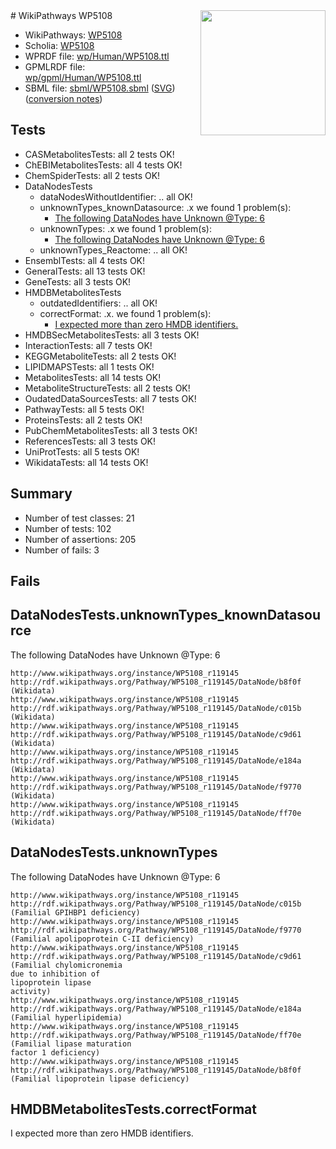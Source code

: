 <img style="float: right; width: 200px" src="../logo.png" />
# WikiPathways WP5108

* WikiPathways: [WP5108](https://identifiers.org/wikipathways:WP5108)
* Scholia: [WP5108](https://scholia.toolforge.org/wikipathways/WP5108)
* WPRDF file: [wp/Human/WP5108.ttl](../wp/Human/WP5108.ttl)
* GPMLRDF file: [wp/gpml/Human/WP5108.ttl](../wp/gpml/Human/WP5108.ttl)
* SBML file: [sbml/WP5108.sbml](../sbml/WP5108.sbml) ([SVG](../sbml/WP5108.svg)) ([conversion notes](../sbml/WP5108.txt))

## Tests
* CASMetabolitesTests: all 2 tests OK!
* ChEBIMetabolitesTests: all 4 tests OK!
* ChemSpiderTests: all 2 tests OK!
* DataNodesTests
    * dataNodesWithoutIdentifier: .. all OK!
    * unknownTypes_knownDatasource: .x we found 1 problem(s):
        * [The following DataNodes have Unknown @Type: 6](#904516db)
    * unknownTypes: .x we found 1 problem(s):
        * [The following DataNodes have Unknown @Type: 6](#839973e4)
    * unknownTypes_Reactome: .. all OK!
* EnsemblTests: all 4 tests OK!
* GeneralTests: all 13 tests OK!
* GeneTests: all 3 tests OK!
* HMDBMetabolitesTests
    * outdatedIdentifiers: .. all OK!
    * correctFormat: .x. we found 1 problem(s):
        * [I expected more than zero HMDB identifiers.](#ad154c1e)
* HMDBSecMetabolitesTests: all 3 tests OK!
* InteractionTests: all 7 tests OK!
* KEGGMetaboliteTests: all 2 tests OK!
* LIPIDMAPSTests: all 1 tests OK!
* MetabolitesTests: all 14 tests OK!
* MetaboliteStructureTests: all 2 tests OK!
* OudatedDataSourcesTests: all 7 tests OK!
* PathwayTests: all 5 tests OK!
* ProteinsTests: all 2 tests OK!
* PubChemMetabolitesTests: all 3 tests OK!
* ReferencesTests: all 3 tests OK!
* UniProtTests: all 5 tests OK!
* WikidataTests: all 14 tests OK!


## Summary

* Number of test classes: 21
* Number of tests: 102
* Number of assertions: 205
* Number of fails: 3

## Fails

<a name="904516db" />

## DataNodesTests.unknownTypes_knownDatasource

The following DataNodes have Unknown @Type: 6
```
http://www.wikipathways.org/instance/WP5108_r119145 http://rdf.wikipathways.org/Pathway/WP5108_r119145/DataNode/b8f0f (Wikidata)
http://www.wikipathways.org/instance/WP5108_r119145 http://rdf.wikipathways.org/Pathway/WP5108_r119145/DataNode/c015b (Wikidata)
http://www.wikipathways.org/instance/WP5108_r119145 http://rdf.wikipathways.org/Pathway/WP5108_r119145/DataNode/c9d61 (Wikidata)
http://www.wikipathways.org/instance/WP5108_r119145 http://rdf.wikipathways.org/Pathway/WP5108_r119145/DataNode/e184a (Wikidata)
http://www.wikipathways.org/instance/WP5108_r119145 http://rdf.wikipathways.org/Pathway/WP5108_r119145/DataNode/f9770 (Wikidata)
http://www.wikipathways.org/instance/WP5108_r119145 http://rdf.wikipathways.org/Pathway/WP5108_r119145/DataNode/ff70e (Wikidata)
```

<a name="839973e4" />

## DataNodesTests.unknownTypes

The following DataNodes have Unknown @Type: 6
```
http://www.wikipathways.org/instance/WP5108_r119145 http://rdf.wikipathways.org/Pathway/WP5108_r119145/DataNode/c015b (Familial GPIHBP1 deficiency)
http://www.wikipathways.org/instance/WP5108_r119145 http://rdf.wikipathways.org/Pathway/WP5108_r119145/DataNode/f9770 (Familial apolipoprotein C-II deficiency)
http://www.wikipathways.org/instance/WP5108_r119145 http://rdf.wikipathways.org/Pathway/WP5108_r119145/DataNode/c9d61 (Familial chylomicronemia 
due to inhibition of 
lipoprotein lipase 
activity)
http://www.wikipathways.org/instance/WP5108_r119145 http://rdf.wikipathways.org/Pathway/WP5108_r119145/DataNode/e184a (Familial hyperlipidemia)
http://www.wikipathways.org/instance/WP5108_r119145 http://rdf.wikipathways.org/Pathway/WP5108_r119145/DataNode/ff70e (Familial lipase maturation 
factor 1 deficiency)
http://www.wikipathways.org/instance/WP5108_r119145 http://rdf.wikipathways.org/Pathway/WP5108_r119145/DataNode/b8f0f (Familial lipoprotein lipase deficiency)
```

<a name="ad154c1e" />

## HMDBMetabolitesTests.correctFormat

I expected more than zero HMDB identifiers.
